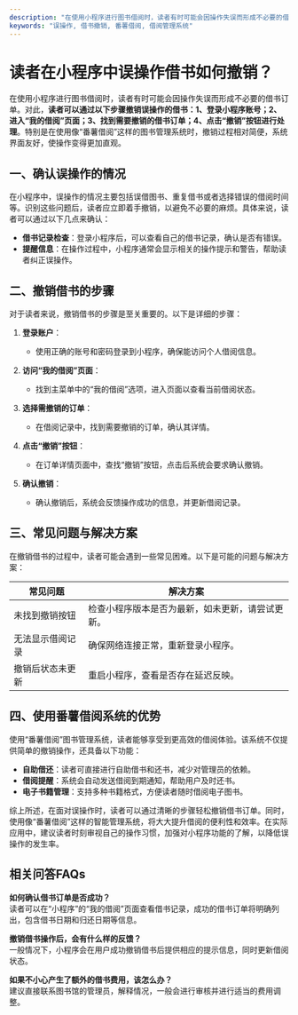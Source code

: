 ```yaml
---
description: "在使用小程序进行图书借阅时，读者有时可能会因操作失误而形成不必要的借书订单。对此，**读者可以通过以下步骤撤销误操作的借书：1、登录小程序账号；2、进入“我的借阅”页面；3、找到需要撤销的借书订单；4、点击“撤销”按钮进行处理**。特别是在使用像“番薯借阅”这样的图书管理系统时，撤销过程相对简便，系统界面友好，使操作变得更加直观。"
keywords: "误操作, 借书撤销, 番薯借阅, 借阅管理系统"
---
```

# 读者在小程序中误操作借书如何撤销？

在使用小程序进行图书借阅时，读者有时可能会因操作失误而形成不必要的借书订单。对此，**读者可以通过以下步骤撤销误操作的借书：1、登录小程序账号；2、进入“我的借阅”页面；3、找到需要撤销的借书订单；4、点击“撤销”按钮进行处理**。特别是在使用像“番薯借阅”这样的图书管理系统时，撤销过程相对简便，系统界面友好，使操作变得更加直观。

## **一、确认误操作的情况**

在小程序中，误操作的情况主要包括误借图书、重复借书或者选择错误的借阅时间等。识别这些问题后，读者应立即着手撤销，以避免不必要的麻烦。具体来说，读者可以通过以下几点来确认：

- **借书记录检查**：登录小程序后，可以查看自己的借书记录，确认是否有错误。
- **提醒信息**：在操作过程中，小程序通常会显示相关的操作提示和警告，帮助读者纠正误操作。

## **二、撤销借书的步骤**

对于读者来说，撤销借书的步骤是至关重要的。以下是详细的步骤：

1. **登录账户**：
   - 使用正确的账号和密码登录到小程序，确保能访问个人借阅信息。
   
2. **访问“我的借阅”页面**：
   - 找到主菜单中的“我的借阅”选项，进入页面以查看当前借阅状态。

3. **选择需撤销的订单**：
   - 在借阅记录中，找到需要撤销的订单，确认其详情。

4. **点击“撤销”按钮**：
   - 在订单详情页面中，查找“撤销”按钮，点击后系统会要求确认撤销。

5. **确认撤销**：
   - 确认撤销后，系统会反馈操作成功的信息，并更新借阅记录。

## **三、常见问题与解决方案**

在撤销借书的过程中，读者可能会遇到一些常见困难。以下是可能的问题与解决方案：

| 常见问题         | 解决方案                             |
|------------------|--------------------------------------|
| 未找到撤销按钮   | 检查小程序版本是否为最新，如未更新，请尝试更新。 |
| 无法显示借阅记录 | 确保网络连接正常，重新登录小程序。           |
| 撤销后状态未更新 | 重启小程序，查看是否存在延迟反映。             |

## **四、使用番薯借阅系统的优势**

使用“番薯借阅”图书管理系统，读者能够享受到更高效的借阅体验。该系统不仅提供简单的撤销操作，还具备以下功能：

- **自助借还**：读者可直接进行自助借书和还书，减少对管理员的依赖。
- **借阅提醒**：系统会自动发送借阅到期通知，帮助用户及时还书。
- **电子书籍管理**：支持多种书籍格式，方便读者随时借阅电子图书。

综上所述，在面对误操作时，读者可以通过清晰的步骤轻松撤销借书订单。同时，使用像“番薯借阅”这样的智能管理系统，将大大提升借阅的便利性和效率。在实际应用中，建议读者时刻审视自己的操作习惯，加强对小程序功能的了解，以降低误操作的发生率。

## **相关问答FAQs**

**如何确认借书订单是否成功？**  
读者可以在“小程序”的“我的借阅”页面查看借书记录，成功的借书订单将明确列出，包含借书日期和归还日期等信息。

**撤销借书操作后，会有什么样的反馈？**  
一般情况下，小程序会在用户成功撤销借书后提供相应的提示信息，同时更新借阅状态。

**如果不小心产生了额外的借书费用，该怎么办？**  
建议直接联系图书馆的管理员，解释情况，一般会进行审核并进行适当的费用调整。
